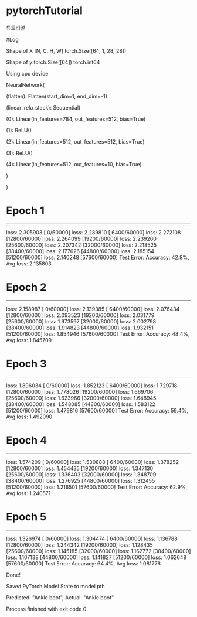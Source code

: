 # pytorchTutorial

튜토리얼

#Log

Shape of X [N, C, H, W] torch.Size([64, 1, 28, 28])

Shape of y:torch.Size([64]) torch.int64

Using cpu device

NeuralNetwork(

(flatten): Flatten(start_dim=1, end_dim=-1)

(linear_relu_stack): Sequential(

(0): Linear(in_features=784, out_features=512, bias=True)

(1): ReLU()

(2): Linear(in_features=512, out_features=512, bias=True)

(3): ReLU()

(4): Linear(in_features=512, out_features=10, bias=True)

)

)
# Epoch 1
-----------------------------
loss: 2.305903  [    0/60000]
loss: 2.289810  [ 6400/60000]
loss: 2.272108  [12800/60000]
loss: 2.264099  [19200/60000]
loss: 2.239260  [25600/60000]
loss: 2.207342  [32000/60000]
loss: 2.218525  [38400/60000]
loss: 2.177626  [44800/60000]
loss: 2.185154  [51200/60000]
loss: 2.140248  [57600/60000]
Test Error: 
 Accuracy: 42.8%, Avg loss: 2.135803 

# Epoch 2
-----------------------------
loss: 2.158987  [    0/60000]
loss: 2.139385  [ 6400/60000]
loss: 2.076434  [12800/60000]
loss: 2.093523  [19200/60000]
loss: 2.031779  [25600/60000]
loss: 1.973597  [32000/60000]
loss: 2.002798  [38400/60000]
loss: 1.914823  [44800/60000]
loss: 1.932151  [51200/60000]
loss: 1.854946  [57600/60000]
Test Error: 
 Accuracy: 48.4%, Avg loss: 1.845709 

# Epoch 3
-----------------------------
loss: 1.896034  [    0/60000]
loss: 1.852123  [ 6400/60000]
loss: 1.729718  [12800/60000]
loss: 1.778026  [19200/60000]
loss: 1.669706  [25600/60000]
loss: 1.623966  [32000/60000]
loss: 1.648945  [38400/60000]
loss: 1.548085  [44800/60000]
loss: 1.583122  [51200/60000]
loss: 1.479816  [57600/60000]
Test Error: 
 Accuracy: 59.4%, Avg loss: 1.492090 

# Epoch 4
-----------------------------
loss: 1.574209  [    0/60000]
loss: 1.530888  [ 6400/60000]
loss: 1.378252  [12800/60000]
loss: 1.454435  [19200/60000]
loss: 1.347130  [25600/60000]
loss: 1.336403  [32000/60000]
loss: 1.348709  [38400/60000]
loss: 1.276925  [44800/60000]
loss: 1.312455  [51200/60000]
loss: 1.216501  [57600/60000]
Test Error: 
 Accuracy: 62.9%, Avg loss: 1.240571 

# Epoch 5
-----------------------------
loss: 1.326974  [    0/60000]
loss: 1.304474  [ 6400/60000]
loss: 1.136788  [12800/60000]
loss: 1.244342  [19200/60000]
loss: 1.128435  [25600/60000]
loss: 1.145185  [32000/60000]
loss: 1.162772  [38400/60000]
loss: 1.107138  [44800/60000]
loss: 1.141827  [51200/60000]
loss: 1.062648  [57600/60000]
Test Error: 
 Accuracy: 64.4%, Avg loss: 1.081776 


Done!

Saved PyTorch Model State to model.pth

Predicted: "Ankle boot", Actual: "Ankle boot"

Process finished with exit code 0
